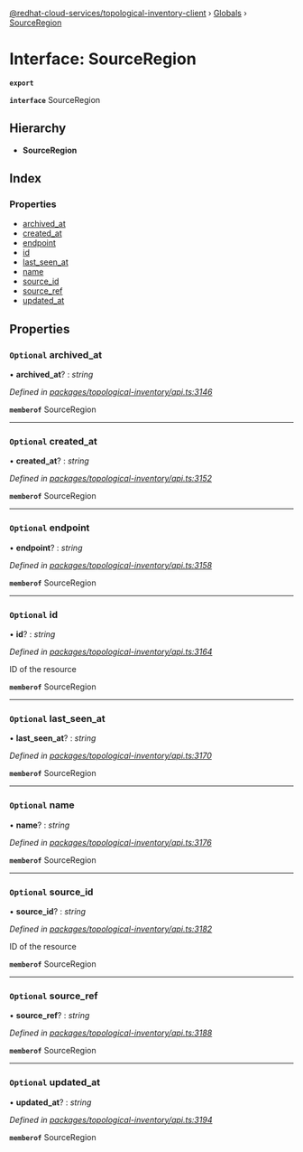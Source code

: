 [@redhat-cloud-services/topological-inventory-client](../README.md) › [Globals](../globals.md) › [SourceRegion](sourceregion.md)

# Interface: SourceRegion

**`export`** 

**`interface`** SourceRegion

## Hierarchy

* **SourceRegion**

## Index

### Properties

* [archived_at](sourceregion.md#optional-archived_at)
* [created_at](sourceregion.md#optional-created_at)
* [endpoint](sourceregion.md#optional-endpoint)
* [id](sourceregion.md#optional-id)
* [last_seen_at](sourceregion.md#optional-last_seen_at)
* [name](sourceregion.md#optional-name)
* [source_id](sourceregion.md#optional-source_id)
* [source_ref](sourceregion.md#optional-source_ref)
* [updated_at](sourceregion.md#optional-updated_at)

## Properties

### `Optional` archived_at

• **archived_at**? : *string*

*Defined in [packages/topological-inventory/api.ts:3146](https://github.com/fhlavac/javascript-clients/blob/master/packages/topological-inventory/api.ts#L3146)*

**`memberof`** SourceRegion

___

### `Optional` created_at

• **created_at**? : *string*

*Defined in [packages/topological-inventory/api.ts:3152](https://github.com/fhlavac/javascript-clients/blob/master/packages/topological-inventory/api.ts#L3152)*

**`memberof`** SourceRegion

___

### `Optional` endpoint

• **endpoint**? : *string*

*Defined in [packages/topological-inventory/api.ts:3158](https://github.com/fhlavac/javascript-clients/blob/master/packages/topological-inventory/api.ts#L3158)*

**`memberof`** SourceRegion

___

### `Optional` id

• **id**? : *string*

*Defined in [packages/topological-inventory/api.ts:3164](https://github.com/fhlavac/javascript-clients/blob/master/packages/topological-inventory/api.ts#L3164)*

ID of the resource

**`memberof`** SourceRegion

___

### `Optional` last_seen_at

• **last_seen_at**? : *string*

*Defined in [packages/topological-inventory/api.ts:3170](https://github.com/fhlavac/javascript-clients/blob/master/packages/topological-inventory/api.ts#L3170)*

**`memberof`** SourceRegion

___

### `Optional` name

• **name**? : *string*

*Defined in [packages/topological-inventory/api.ts:3176](https://github.com/fhlavac/javascript-clients/blob/master/packages/topological-inventory/api.ts#L3176)*

**`memberof`** SourceRegion

___

### `Optional` source_id

• **source_id**? : *string*

*Defined in [packages/topological-inventory/api.ts:3182](https://github.com/fhlavac/javascript-clients/blob/master/packages/topological-inventory/api.ts#L3182)*

ID of the resource

**`memberof`** SourceRegion

___

### `Optional` source_ref

• **source_ref**? : *string*

*Defined in [packages/topological-inventory/api.ts:3188](https://github.com/fhlavac/javascript-clients/blob/master/packages/topological-inventory/api.ts#L3188)*

**`memberof`** SourceRegion

___

### `Optional` updated_at

• **updated_at**? : *string*

*Defined in [packages/topological-inventory/api.ts:3194](https://github.com/fhlavac/javascript-clients/blob/master/packages/topological-inventory/api.ts#L3194)*

**`memberof`** SourceRegion
